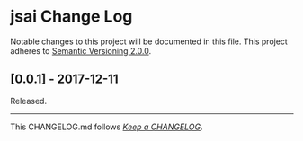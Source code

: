 #   jsai Change Log

Notable changes to this project will be documented in this file. This project adheres to [Semantic Versioning 2.0.0](http://semver.org/).

##	[0.0.1] - 2017-12-11

Released.

---
This CHANGELOG.md follows [*Keep a CHANGELOG*](http://keepachangelog.com/).
